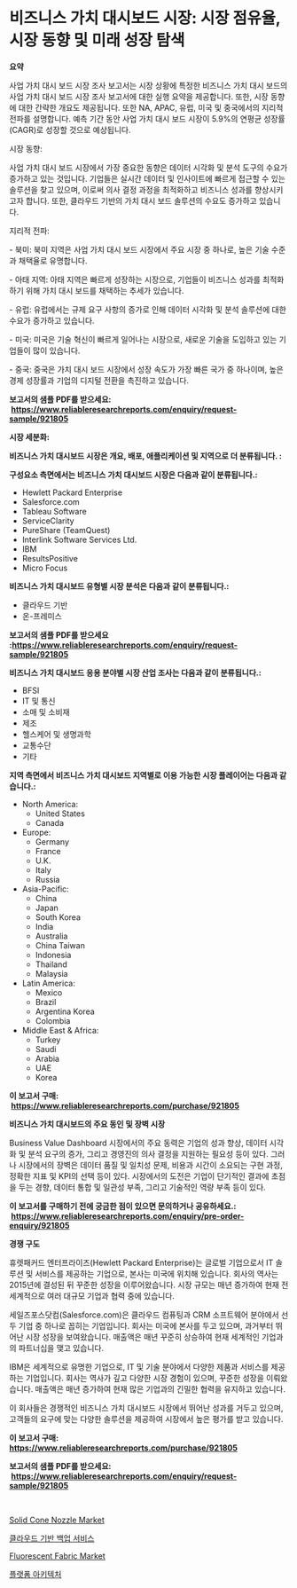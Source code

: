 <p><h1>비즈니스 가치 대시보드 시장: 시장 점유율, 시장 동향 및 미래 성장 탐색</h1></p><p><strong>요약</strong></p>
<p><p>사업 가치 대시 보드 시장 조사 보고서는 시장 상황에 특정한 비즈니스 가치 대시 보드의 사업 가치 대시 보드 시장 조사 보고서에 대한 실행 요약을 제공합니다. 또한, 시장 동향에 대한 간략한 개요도 제공됩니다. 또한 NA, APAC, 유럽, 미국 및 중국에서의 지리적 전파를 설명합니다. 예측 기간 동안 사업 가치 대시 보드 시장이 5.9%의 연평균 성장률(CAGR)로 성장할 것으로 예상됩니다.</p><p>시장 동향:</p><p>사업 가치 대시 보드 시장에서 가장 중요한 동향은 데이터 시각화 및 분석 도구의 수요가 증가하고 있는 것입니다. 기업들은 실시간 데이터 및 인사이트에 빠르게 접근할 수 있는 솔루션을 찾고 있으며, 이로써 의사 결정 과정을 최적화하고 비즈니스 성과를 향상시키고자 합니다. 또한, 클라우드 기반의 가치 대시 보드 솔루션의 수요도 증가하고 있습니다.</p><p>지리적 전파:</p><p>- 북미: 북미 지역은 사업 가치 대시 보드 시장에서 주요 시장 중 하나로, 높은 기술 수준과 채택율로 유명합니다.</p><p>- 아태 지역: 아태 지역은 빠르게 성장하는 시장으로, 기업들이 비즈니스 성과를 최적화하기 위해 가치 대시 보드를 채택하는 추세가 있습니다.</p><p>- 유럽: 유럽에서는 규제 요구 사항의 증가로 인해 데이터 시각화 및 분석 솔루션에 대한 수요가 증가하고 있습니다.</p><p>- 미국: 미국은 기술 혁신이 빠르게 일어나는 시장으로, 새로운 기술을 도입하고 있는 기업들이 많이 있습니다.</p><p>- 중국: 중국은 가치 대시 보드 시장에서 성장 속도가 가장 빠른 국가 중 하나이며, 높은 경제 성장률과 기업의 디지털 전환을 촉진하고 있습니다.</p></p>
<p><strong>보고서의 샘플 PDF를 받으세요: &nbsp;<a href="https://www.reliableresearchreports.com/enquiry/request-sample/921805">https://www.reliableresearchreports.com/enquiry/request-sample/921805</a></strong></p>
<p><strong>시장 세분화:</strong></p>
<p><strong> 비즈니스 가치 대시보드 시장은 개요, 배포, 애플리케이션 및 지역으로 더 분류됩니다. :</strong></p>
<p><strong>구성요소 측면에서는 비즈니스 가치 대시보드 시장은 다음과 같이 분류됩니다.:</strong></p>
<p><ul><li>Hewlett Packard Enterprise</li><li>Salesforce.com</li><li>Tableau Software</li><li>ServiceClarity</li><li>PureShare (TeamQuest)</li><li>Interlink Software Services Ltd.</li><li>IBM</li><li>ResultsPositive</li><li>Micro Focus</li></ul></p>
<p><strong> 비즈니스 가치 대시보드 유형별 시장 분석은 다음과 같이 분류됩니다.:</strong></p>
<p><ul><li>클라우드 기반</li><li>온-프레미스</li></ul></p>
<p><strong>보고서의 샘플 PDF를 받으세요 :<a href="https://www.reliableresearchreports.com/enquiry/request-sample/921805">https://www.reliableresearchreports.com/enquiry/request-sample/921805</a></strong></p>
<p><strong> 비즈니스 가치 대시보드 응용 분야별 시장 산업 조사는 다음과 같이 분류됩니다.:</strong></p>
<p><ul><li>BFSI</li><li>IT 및 통신</li><li>소매 및 소비재</li><li>제조</li><li>헬스케어 및 생명과학</li><li>교통수단</li><li>기타</li></ul></p>
<p><strong>지역 측면에서 비즈니스 가치 대시보드 지역별로 이용 가능한 시장 플레이어는 다음과 같습니다.:</strong></p>
<p><ul>
    <li>
        North America:
        <ul>
            <li>United States</li>
            <li>Canada</li>
        </ul>
    </li>
    <li>
        Europe:
        <ul>
            <li>Germany</li>
            <li>France</li>
            <li>U.K.</li>
            <li>Italy</li>
            <li>Russia</li>
        </ul>
    </li>
    <li>
        Asia-Pacific:
        <ul>
            <li>China</li>
            <li>Japan</li>
            <li>South Korea</li>
            <li>India</li>
            <li>Australia</li>
            <li>China Taiwan</li>
            <li>Indonesia</li>
            <li>Thailand</li>
            <li>Malaysia</li>
        </ul>
    </li>
    <li>
        Latin America:
        <ul>
            <li>Mexico</li>
            <li>Brazil</li>
            <li>Argentina Korea</li>
            <li>Colombia</li>
        </ul>
    </li>
    <li>
        Middle East & Africa:
        <ul>
            <li>Turkey</li>
            <li>Saudi</li>
            <li>Arabia</li>
            <li>UAE</li>
            <li>Korea</li>
        </ul>
    </li>
    </ul></p>
<p><strong>이 보고서 구매: &nbsp;<a href="https://www.reliableresearchreports.com/purchase/921805">https://www.reliableresearchreports.com/purchase/921805</a></strong></p>
<p><strong>비즈니스 가치 대시보드의 주요 동인 및 장벽 시장</strong></p>
<p><p>Business Value Dashboard 시장에서의 주요 동력은 기업의 성과 향상, 데이터 시각화 및 분석 요구의 증가, 그리고 경영진의 의사 결정을 지원하는 필요성 등이 있다. 그러나 시장에서의 장벽은 데이터 품질 및 일치성 문제, 비용과 시간이 소요되는 구현 과정, 정확한 지표 및 KPI의 선택 등이 있다. 시장에서의 도전은 기업이 단기적인 결과에 초점을 두는 경향, 데이터 통합 및 일관성 부족, 그리고 기술적인 역량 부족 등이 있다.</p></p>
<p><strong>이 보고서를 구매하기 전에 궁금한 점이 있으면 문의하거나 공유하세요.: &nbsp;<a href="https://www.reliableresearchreports.com/enquiry/pre-order-enquiry/921805">https://www.reliableresearchreports.com/enquiry/pre-order-enquiry/921805</a></strong></p>
<p><strong>경쟁 구도</strong></p>
<p><p>휴렛패커드 엔터프라이즈(Hewlett Packard Enterprise)는 글로벌 기업으로서 IT 솔루션 및 서비스를 제공하는 기업으로, 본사는 미국에 위치해 있습니다. 회사의 역사는 2015년에 결성된 뒤 꾸준한 성장을 이루어왔습니다. 시장 규모는 매년 증가하여 현재 전세계적으로 여러 대규모 기업과 협력 중에 있습니다.</p><p>세일즈포스닷컴(Salesforce.com)은 클라우드 컴퓨팅과 CRM 소프트웨어 분야에서 선두 기업 중 하나로 꼽히는 기업입니다. 회사는 미국에 본사를 두고 있으며, 과거부터 뛰어난 시장 성장을 보여왔습니다. 매출액은 매년 꾸준히 상승하여 현재 세계적인 기업과의 파트너십을 맺고 있습니다.</p><p>IBM은 세계적으로 유명한 기업으로, IT 및 기술 분야에서 다양한 제품과 서비스를 제공하는 기업입니다. 회사는 역사가 깊고 다양한 시장 경험이 있으며, 꾸준한 성장을 이뤄왔습니다. 매출액은 매년 증가하여 현재 많은 기업과의 긴밀한 협력을 유지하고 있습니다.</p><p>이 회사들은 경쟁적인 비즈니스 가치 대시보드 시장에서 뛰어난 성과를 거두고 있으며, 고객들의 요구에 맞는 다양한 솔루션을 제공하여 시장에서 높은 평가를 받고 있습니다.</p></p>
<p><strong>이 보고서 구매: &nbsp; <a href="https://www.reliableresearchreports.com/purchase/921805">https://www.reliableresearchreports.com/purchase/921805</a></strong></p>
<p><strong>보고서의 샘플 PDF를 받으세요: &nbsp;<a href="https://www.reliableresearchreports.com/enquiry/request-sample/921805">https://www.reliableresearchreports.com/enquiry/request-sample/921805</a></strong><strong></strong></p>
<p>&nbsp;</p>
<p><p><a href="https://issuu.com/reportprime-2/docs/solid-cone-nozzle-market-size-2030.pptx">Solid Cone Nozzle Market</a></p><p><a href="https://github.com/sougarounis/Market-Research-Report-List-2/blob/main/4231277182332.md">클라우드 기반 백업 서비스</a></p><p><a href="https://issuu.com/reportprime-2/docs/fluorescent-fabric-market-size-2030.pptx">Fluorescent Fabric Market</a></p><p><a href="https://github.com/laholand/Market-Research-Report-List-2/blob/main/6701902182331.md">플랫폼 아키텍처</a></p></p>